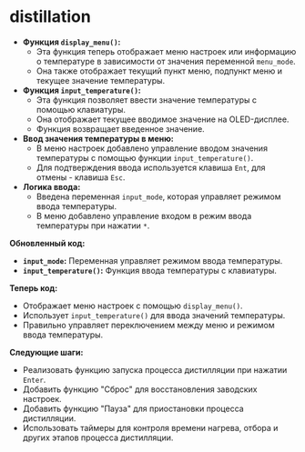 # distillation
* **Функция `display_menu()`:**
    *  Эта  функция  теперь  отображает  меню  настроек  или  информацию  о  температуре  в  зависимости  от  значения  переменной  `menu_mode`.
    *  Она  также  отображает  текущий  пункт  меню,  подпункт  меню  и  текущее  значение  температуры.
* **Функция `input_temperature()`:**
    *  Эта  функция  позволяет  ввести  значение  температуры  с  помощью  клавиатуры.
    *  Она  отображает  текущее  вводимое  значение  на  OLED-дисплее.
    *  Функция  возвращает  введенное  значение.
* **Ввод значения температуры в меню:**
    *  В  меню  настроек  добавлено  управление  вводом  значения  температуры  с  помощью  функции  `input_temperature()`.
    *  Для  подтверждения  ввода  используется  клавиша  `Ent`,  для  отмены  -  клавиша  `Esc`.
* **Логика ввода:**
    *  Введена  переменная  `input_mode`,  которая  управляет  режимом  ввода  температуры.
    *  В  меню  добавлено  управление  входом  в  режим  ввода  температуры  при  нажатии  `*`.

**Обновленный код:**

* **`input_mode`:**  Переменная  управляет  режимом  ввода  температуры.
* **`input_temperature()`:**  Функция  ввода  температуры  с  клавиатуры.

**Теперь код:**

*  Отображает  меню  настроек  с  помощью  `display_menu()`.
*  Использует  `input_temperature()`  для  ввода  значений  температуры. 
*  Правильно  управляет  переключением  между  меню  и  режимом  ввода  температуры.

**Следующие шаги:**

*  Реализовать  функцию  запуска  процесса  дистилляции  при  нажатии  `Enter`.
*  Добавить  функцию  "Сброс"  для  восстановления  заводских  настроек.
*  Добавить  функцию  "Пауза"  для  приостановки  процесса  дистилляции.
*  Использовать  таймеры  для  контроля  времени  нагрева,  отбора  и  других  этапов  процесса  дистилляции.
